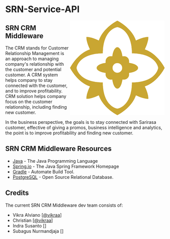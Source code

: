 # SRN-Service-API
<img align="right" src="logo.png" />

## SRN CRM Middleware
The CRM stands for Customer Relationship Management is an approach to managing company's relationship with the customer and potential customer. A CRM system helps company to stay connected with the customer, and to improve profitability. CRM solution helps company focus on the customer relationship, including finding new customer.

In the business perspective, the goals is to stay connected with Sarirasa customer, effective of giving a promos, business intelligence and analytics, the point is to improve profitability and finding new customer.

## SRN CRM Middleware Resources

- [Java](https://www.java.com/) - The Java Programming Language
- [Spring.io](http://spring.io/projects/spring-framework) - The Java Spring Framework Homepage
- [Gradle](https://gradle.org/) - Automate Build Tool.
- [PostgreSQL](https://www.postgresql.org/) - Open Source Relational Database.

## Credits

The current SRN CRM Middleware dev team consists of:
 - Vikra Alviano [[@vikraa](https://github.com/vikraa)]
 - Christian [[@vikraa](https://github.com/longchrist)]
 - Indra Susanto []
 - Subagus Nurmandjaja []
